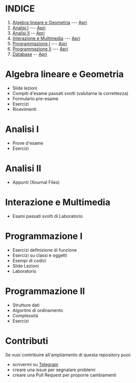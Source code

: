 # INDICE

1. [Algebra lineare e Geometria](#algebra-lineare-e-geometria) --- [Apri](https://github.com/Picred/appunti-e-codici/tree/main/Algebra%20Lineare%20e%20Geometria)
2. [Analisi I](#analisi-i) --- [Apri](https://github.com/Picred/appunti-e-codici/tree/main/Analisi_I)
3. [Analisi II](#analisi-ii) -- [Apri](https://github.com/Picred/appunti-e-codici/tree/main/Analisi_II)
4. [Interazione e Multimedia](#interazione-e-multimedia) --- [Apri](https://github.com/Picred/appunti-e-codici/tree/main/IEM)
5. [Programmazione I](#programmazione-i) --- [Apri](https://github.com/Picred/appunti-e-codici/tree/main/Programmazione_I)
6. [Programmazione II](#programmazione-ii) --- [Apri](https://github.com/Picred/appunti-e-codici/tree/main/Programmazione_II)
7. [Database](#database) -- [Apri](https://github.com/Picred/appunti-e-codici/tree/main/Database)

# Algebra lineare e Geometria
- Slide lezioni
- Compiti d'esame passati svolti (valutarne la correttezza)
- Formulario pre-esame
- Esercizi
- Ricevimenti

# Analisi I
- Prove d'esame
- Esercizi

# Analisi II
- Appunti (Xournal Files)

# Interazione e Multimedia
- Esami passati svolti di Laboratorio

# Programmazione I
- Esercizi definizione di funzione
- Esercizi su classi e oggetti
- Esempi di codici
- Slide Lezioni
- Laboratorio

# Programmazione II
- Strutture dati
- Algoritmi di ordinamento
- Complessità
- Esercizi

# Contributi
Se vuoi contribuire all'ampliamento di questa repository puoi:
- scrivermi su [Telegram](http://telegram.me/picred1)
- creare una issue per segnalare problemi
- creare una Pull Request per proporre cambiamenti
